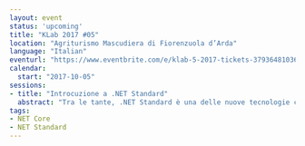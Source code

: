 ```yaml
---
layout: event
status: 'upcoming'
title: "KLab 2017 #05"
location: "Agriturismo Mascudiera di Fiorenzuola d’Arda"
language: "Italian"
eventurl: "https://www.eventbrite.com/e/klab-5-2017-tickets-37936481036"
calendar:
  start: "2017-10-05"
sessions:
- title: "Introcuzione a .NET Standard"
  abstract: "Tra le tante, .NET Standard è una delle nuove tecnologie che sono emerse dalla potente iniziativa Open Source guidata da Microsoft. .NET Standard non è solo una maniera più efficiente per usare pacchetti Nuget, è una maniera più efficiente e più semplice di utilizzare pacchetti Nuget cross-platform. Che cosa è quindi .NET Standard e come funziona? Cercheremo di dare una risposta a queste domande e allo stesso tempo ci addentreremo nei menadri della "magia" che consente a .NET Standard di funzionare."
tags:
- NET Core
- NET Standard
---
```

